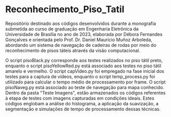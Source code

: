 # Reconhecimento_Piso_Tatil
Repositório destinado aos códigos desenvolvidos durante a monografia submetida ao curso de graduação em Engenharia Eletrônica da Universidade de Brasília no ano de 2023, elaborada por Débora Fernandes Gonçalves e orientada pelo Prof. Dr. Daniel Maurício Muñoz Arboleda, abordando um sistema de navegação de cadeiras de rodas por meio do reconhecimento de pisos táteis através da visão computacional.

O script pisoBlack.py corresponde aos testes realizados no piso tátil preto, enquanto o script pisoYellowRed.py está associado aos testes no piso tátil amarelo e vermelho. O script capVideo.py foi empregado na fase inicial dos testes para a captura de vídeos, enquanto o script temp_process.py foi utilizado para calcular o tempo médio de processamento por frame. O script pisoNaveg.py está associado ao teste de navegação para mapa conhecido. Dentro da pasta "Teste Imagens", estão armazenados os códigos referentes à etapa de testes com imagens capturadas em condições ideais. Estes códigos englobam a análise do histograma, a aplicação da suavização, a segmentação e simulações de tempo de processamento dessas técnicas.

